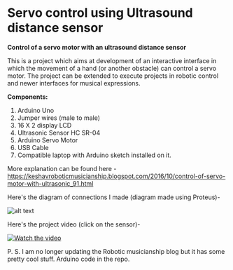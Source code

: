 # Servo control using Ultrasound distance sensor

**Control of a servo motor with an ultrasound distance sensor**

This is a project which aims at development of an interactive interface in which the movement of a hand (or another obstacle) can control a servo motor. The project can be extended to execute projects in robotic control and newer interfaces for musical expressions.

**Components:**
1. Arduino Uno
2. Jumper wires (male to male)
3. 16 X 2 display LCD
4. Ultrasonic Sensor HC SR-04
5. Arduino Servo Motor
6. USB Cable
7. Compatible laptop with Arduino sketch installed on it.

More explanation can be found here - https://keshavroboticmusicianship.blogspot.com/2016/10/control-of-servo-motor-with-ultrasonic_91.html

Here's the diagram of connections I made (diagram made using Proteus)-

![alt text](https://3.bp.blogspot.com/-G2Q8WLzieqI/WAnX6bt7ktI/AAAAAAAACQs/TOC1sI8fSOch6PxT1rjIybZukhViZ94UQCLcB/s1600/proteus.png)

Here's the project video (click on the sensor)- 

[![Watch the video](https://1.bp.blogspot.com/-PZL--BoaoBI/WAnW7IrID3I/AAAAAAAACQc/vi27-ZmrDQopM7PDbCwrUeEN4PvFheiDwCLcB/s1600/hc-sr04.jpg)](
https://www.youtube.com/watch?v=dFT02c-rnGk
)

P. S. I am no longer updating the Robotic musicianship blog but it has some pretty cool stuff. Arduino code in the repo.
